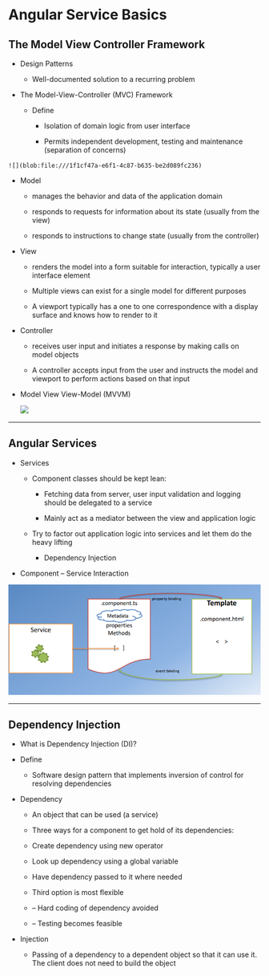 # Angular Service Basics

## The Model View Controller Framework

* Design Patterns

  * Well-documented solution to a recurring problem

* The Model-View-Controller \(MVC\) Framework

  * Define

    * Isolation of domain logic from user interface

    * Permits independent development, testing and maintenance \(separation of concerns\)

```
![](blob:file:///1f1cf47a-e6f1-4c87-b635-be2d089fc236)
```

* Model

  * manages the behavior and data of the application domain

  * responds to requests for information about its state \(usually from the view\)

  * responds to instructions to change state \(usually from the controller\)

* View

  * renders the model into a form suitable for interaction, typically a user interface element

  * Multiple views can exist for a single model for different purposes

  * A viewport typically has a one to one correspondence with a display surface and knows how to render to it

* Controller

  * receives user input and initiates a response by making calls on model objects

  * A controller accepts input from the user and instructs the model and viewport to perform actions based on that input

* Model View View-Model \(MVVM\)

  ![](blob:file:///bca90ba5-bd5a-465f-92ae-47dcab653a12)

---

## Angular Services

* Services

  * Component classes should be kept lean:

    * Fetching data from server, user input validation and logging should be delegated to a service

    * Mainly act as a mediator between the view and application logic

  * Try to factor out application logic into services and let them do the heavy lifting

    * Dependency Injection

*  Component – Service Interaction

![](/assets/L2W2_2Service.png)

---

##  Dependency Injection

*  What is Dependency Injection \(DI\)? 

  * Define 

    * Software design pattern that implements inversion of control for resolving dependencies 

  * Dependency

    * An object that can be used \(a service\)

    *  Three ways for a component to get hold of its dependencies:

      * Create dependency using new operator

      *  Look up dependency using a global variable

      * Have dependency passed to it where needed

    * Third option is most flexible 

    * – Hard coding of dependency avoided 

    * – Testing becomes feasible

  * Injection

    * Passing of a dependency to a dependent object so that it can use it. The client does not need to build the object



